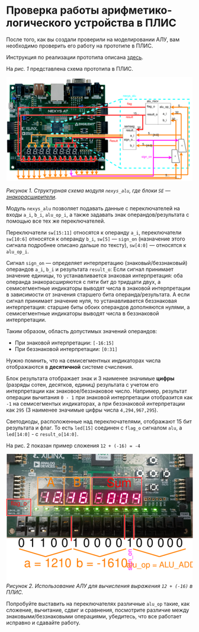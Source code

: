 # Проверка работы арифметико-логического устройства в ПЛИС

После того, как вы создали проверили на моделировании АЛУ,
вам необходимо проверить его работу на прототипе в ПЛИС.

Инструкция по реализации прототипа описана [здесь](../../../Vivado%20Basics/How%20to%20program%20an%20fpga%20board.md).

На _рис. 1_ представлена схема прототипа в ПЛИС.

![../../../.pic/Labs/board%20files/nexys_alu_structure.drawio.svg](../../../.pic/Labs/board%20files/nexys_alu_structure.drawio.svg)

_Рисунок 1. Структурная схема модуля `nexys_alu`, где блоки `SE` &mdash;
[знакорасширители](https://ru.wikipedia.org/wiki/Дополнительный_код#Расширение_знака)._

Модуль `nexys_alu` позволяет подавать данные с переключателей на входы `a_i`, `b_i`, `alu_op_i`,
а также задавать знак операндов/результата с помощью все тех же переключателей.

Переключатели `sw[15:11]` относятся к
операнду `a_i`, переключатели `sw[10:6]` относятся к операнду `b_i`, `sw[5]` &mdash; `sign_on`
(назначение этого сигнала подробнее описано дальше по тексту),
`sw[4:0]` &mdash; относятся к `alu_op_i`.

Сигнал `sign_on` &mdash; определяет интерпретацию (знаковый/беззнаковый) операндов `a_i`, `b_i`
и результата `result_o`:
Если сигнал принимает значение единицы, то устанавливается
знаковая интерпретация: оба операнда знакорасширяются с пяти бит до тридцати двух,
а семисегментные индикаторы выводят числа в знаковой интерпретации в зависимости от значения
старшего бита операнда/результата. А если сигнал принимает значение нуля, то устанавливается
беззнаковая интерпретация: старшие биты обоих операндов дополняются нулями,
а семисегментные индикаторы выводят числа в беззнаковой интерпретации.

Таким образом, область допустимых значений операндов:
-   При знаковой интерпретации: `[-16:15]`
-   При беззнаковой интерпретации: `[0:31]`

Нужно помнить, что на семисегментных индикаторах числа отображаются в
**десятичной** системе счисления.

Блок результата отображает знак и 3 наименее значимые
**цифры** (разряды сотен, десятков, единиц) результата с учетом его интерпретации как
знаковое/беззнаковое число. Например, результат операции вычитания `0 - 1` при знаковой
интерпретации отобразится как `-1` на семисегментых индикаторах, а при беззнаковой интерпретации
как `295` (3 наименее значимые цифры числа `4,294,967,295`).

Светодиоды, расположенные над переключателями, отображают 15 бит результата и флаг.
То есть `led[15]` соединен с `flag_o` сигналом `alu`, а `led[14:0]` - с `result_o[14:0]`.

На рис. 2 показан пример сложения `12 + (-16) = -4`

![../../../.pic/Labs/board%20files/nexys_alu.png](../../../.pic/Labs/board%20files/nexys_alu_12_plus_minus_16.drawio.svg)
_Рисунок 2. Использование АЛУ для вычисления выражения `12 + (-16)` в ПЛИС._

Попробуйте выставить на переключателях различные `alu_op` такие, как сложение, вычитание, сдвиг и
сравнения, посмотрите различие между знаковыми/беззнаковыми операциями, убедитесь,
что все работает исправно и сдавайте работу.
